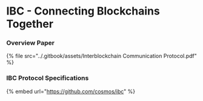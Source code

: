 # IBC - Connecting Blockchains Together

### Overview Paper

{% file src="../.gitbook/assets/Interblockchain Communication Protocol.pdf" %}

### IBC Protocol Specifications

{% embed url="https://github.com/cosmos/ibc" %}
